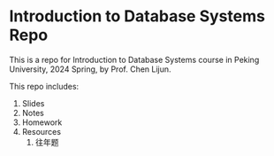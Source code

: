 # Introduction to Database Systems Repo

This is a repo for Introduction to Database Systems course in Peking University, 2024 Spring, by Prof. Chen Lijun.

This repo includes:

1. Slides
2. Notes
3. Homework
4. Resources
   1. 往年题
